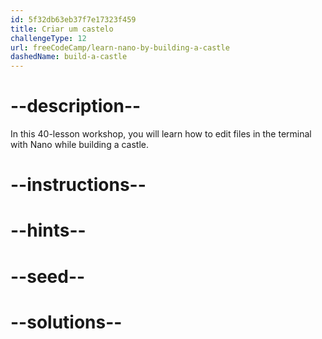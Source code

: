 ```yaml
---
id: 5f32db63eb37f7e17323f459
title: Criar um castelo
challengeType: 12
url: freeCodeCamp/learn-nano-by-building-a-castle
dashedName: build-a-castle
---
```


# --description--

In this 40-lesson workshop, you will learn how to edit files in the terminal with Nano while building a castle.

# --instructions--

# --hints--

# --seed--

# --solutions--
